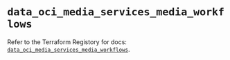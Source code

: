 # `data_oci_media_services_media_workflows`

Refer to the Terraform Registory for docs: [`data_oci_media_services_media_workflows`](https://registry.terraform.io/providers/oracle/oci/6.18.0/docs/data-sources/media_services_media_workflows).
